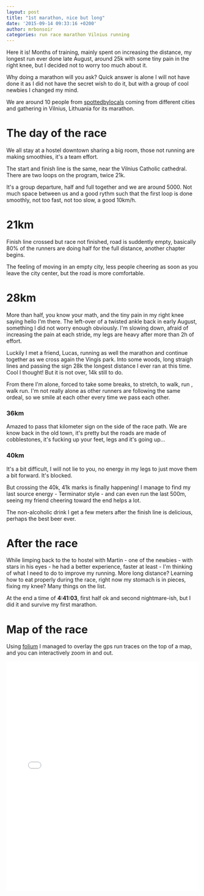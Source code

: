 ```yaml
---
layout: post
title: "1st marathon, nice but long"
date: '2015-09-14 09:33:16 +0200'
author: mrbonsoir
categories: run race marathon Vilnius running
---
```


Here it is! Months of training, mainly spent on increasing the distance, my longest run ever done late August, around 25k with some tiny pain in the right knee, but I decided not to worry too much about it.

Why doing a marathon will you ask? Quick answer is alone I will not have done it as I did not have the secret wish to do it, but with a group of cool newbies I changed my mind.

We are around 10 people from [spottedbylocals][spotter-link] coming from different cities and gathering in Vilnius, Lithuania for its marathon.

# The day of the race

We all stay at a hostel downtown sharing a big room, those not running are making smoothies, it's a team effort.

The start and finish line is the same, near the Vilnius Catholic cathedral. There are two loops on the program, twice 21k.

It's a group departure, half and full together and we are around 5000. Not much space between us and a good rythm such that the first loop is done smoothly, not too fast, not too slow, a good 10km/h.

# 21km
Finish line crossed but race not finished, road is suddently empty, basically 80% of the runners are doing half for the full distance, another chapter begins.

The feeling of moving in an empty city, less people cheering as soon as you leave the city center, but the road is more comfortable.

# 28km
More than half, you know your math, and the tiny pain in my right knee saying hello I'm there. The left-over of a twisted ankle back in early August, something I did not worry enough obviously. I'm slowing down, afraid of increasing the pain at each stride, my legs are heavy after more than 2h of effort.

Luckily I met a friend, Lucas, running as well the marathon and continue together as we cross again the Vingis park. Into some woods, long straigh lines and passing the sign 28k the longest distance I ever ran at this time. Cool I thought! But it is not over, 14k still to do.

From there I'm alone, forced to take some breaks, to stretch, to walk, run , walk run. I'm not really alone as other runners are following the same ordeal, so we smile at each other every time we pass each other.

### 36km

Amazed to pass that kilometer sign on the side of the race path. We are know back in the old town, it's pretty but the roads are made of cobblestones, it's fucking up your feet, legs and it's going up...


### 40km

It's a bit difficult, I will not lie to you, no energy in my legs to just move them a bit forward. It's blocked.

But crossing the 40k, 41k marks is finally happening! I manage to find my last source energy - Terminator style - and can even run the last 500m, seeing my friend cheering toward the end helps a lot.

The non-alcoholic drink I get a few meters after the finish line is delicious, perhaps the best beer ever.

# After the race

While limping back to the to hostel with Martin - one of the newbies - with stars in his eyes - he had a better experience, faster at least - I'm thinking of what I need to do to improve my running. More long distance? Learning how to eat properly during the race, right now my stomach is in pieces, fixing my knee? Many things on the list.

At the end a time of **4:41:03**, first half ok and second nightmare-ish, but I did it and survive my first marathon.


# Map of the race

Using [folium][folium-link] I managed to overlay the gps run traces on the top of a map, and you can interactively zoom in and out.

<iframe src='/data/mapVilnius.html' height="600px" width="100%" style="border:none;"></iframe>

[folium-link]:[https://python-visualization.github.io/folium/latest/]
[spotter-link]: https://www.spottedbylocals.com/
